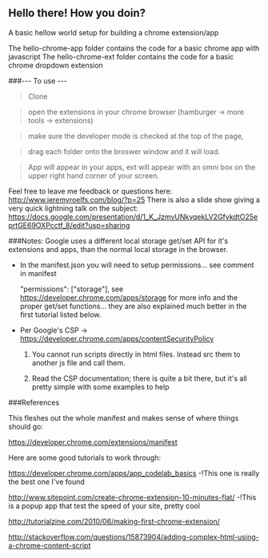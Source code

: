 ## Hello there! How you doin?
A basic hellow world setup for building a chrome extension/app

The hello-chrome-app folder contains the code for a basic chrome app with javascript
The hello-chrome-ext folder contains the code for a basic chrome dropdown extension

###--- To use --- 
>Clone

>open the extensions in your chrome browser (hamburger -> more tools -> extensions)

>make sure the developer mode is checked at the top of the page, 

>drag each folder onto the broswer window and it will load. 

>App will appear in your apps, ext will appear with an omni box on the upper right hand corner of your screen.

Feel free to leave me feedback or questions here: http://www.jeremyroelfs.com/blog/?p=25
There is also a slide show giving a very quick lightning talk on the subject: https://docs.google.com/presentation/d/1_K_JzmvUNkvqekLV2GfykdtO25eprtGE69OXPcctf_8/edit?usp=sharing

###Notes:
Google uses a different local storage get/set API for it's extensions and apps, than the normal local storage in the browser.
- In the manifest.json you will need to setup permissions... see comment in manifest

  "permissions": ["storage"],
  see https://developer.chrome.com/apps/storage for more info and the proper get/set functions... they are also explained much better in the first tutorial listed below.

- Per Google's CSP -> https://developer.chrome.com/apps/contentSecurityPolicy
  
  1) You cannot run scripts directly in html files. Instead src them to another js file and call them.

  2) Read the CSP documentation; there is quite a bit there, but it's all pretty simple with some examples to help



###References

This fleshes out the whole manifest and makes sense of where things should go:

https://developer.chrome.com/extensions/manifest


Here are some good tutorials to work through:

https://developer.chrome.com/apps/app_codelab_basics  -!This one is really the best one I've found

http://www.sitepoint.com/create-chrome-extension-10-minutes-flat/ -!This is a popup app that test the speed of your site, pretty cool

http://tutorialzine.com/2010/06/making-first-chrome-extension/

http://stackoverflow.com/questions/15873904/adding-complex-html-using-a-chrome-content-script

